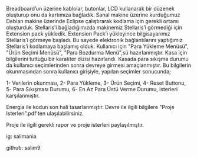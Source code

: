 Breadboard’un üzerine kablolar, butonlar, LCD kullanarak bir düzenek oluşturup onu da kartımıza bağladık. 
Sanal makine üzerine kurduğumuz Debian makine üzerinde Eclipse çalıştırarak kodlama için gerekli ortamı oluşturduk. 
Stellaris’i bağladığımızda makinemiz Stellaris’i görmediği için Extension pack yükledik. 
Extension Pack’i yükleyince bilgisayarımız Stellaris’i görmeye başladı. 
Bu sayede elektronik bağlantılarını yaptığımız Stellaris’i kodlamaya başlamış olduk. 
Kullanıcı için "Para Yükleme Menüsü",  "Ürün Seçimi Menüsü", "Para Bozdurma Menü",sü hazırlanmıştır. 
Kasa için bilgilerini tuttuğu bir karakter dizisi hazırlandı. 
Kasada para sıkışma durumu da kullanıcı seçimlerinden sonra devreye girmesi amaçlanmıştır. 
Bu bilgilerin okunmasından sonra kullanıcı girişiyle, yapılan seçimler sonucunda;

1- Verilerin okunması,
2- Para Yükleme,
3- Ürün Seçimi,
4- Reset Buttonu,
5- Para Sıkışması Durumu,
6- En Az Para Üstü Verme Durumu,
isterleri karşılanmıştır.

Energia ile kodun son hali tasarlanmıştır. Devre ile ilgili bilgilere "Proje Isterleri".pdf'ten ulaşılabilirsiniz.

Proje ile ilgili gerekli rapor ve proje isterleri paylaşılmıştır.

ig: salimania

github: salim9
